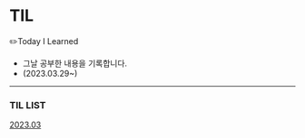 # TIL
✏️Today I Learned
- 그날 공부한 내용을 기록합니다.
- (2023.03.29~)
---
### TIL LIST

[2023.03](https://github.com/dayoungee/TIL/tree/main/2023/03)